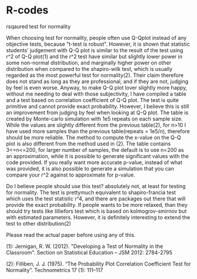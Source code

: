# R-codes
rsqaured test for normality

When choosing test for normality, people often use Q-Qplot instead of any objective tests, because "t-test is robust".
However, it is shown that statistic students' judgement with Q-Q plot is similar to the result of the test using r^2 of Q-Q plot(1)
and the r^2 test have similar but slightly lower power in some non-normal distribution, and marginally higher power on other distribution
when compared to the shapiro-wilk test, which is usually regarded as the most powerful test for normality(2). Their claim therefore does not stand
as long as they are professional, and if they are not, judging by feel is even worse. Anyway, to make Q-Q plot lover slightly more happy, 
without me needing to deal with those subjectivity, I have compiled a table and a test based on correlation coefficient of Q-Q plot.
The test is quite primitive and cannot provide exact probability. However, I believe this is still an improvement from judging by feel when looking at Q-Q plot.
The table is created by Monte-carlo simulation with 1e5 repeats on each sample size. While the values are slightly different from the previous table(2), for 
n>10 I have used more samples than the previous table(repeats = 1e5/n), therefore should be more reliable. The method to compute the x-value 
on the Q-Q plot is also different from the method used in (2). The table contains 3<=n<=200, for larger number of samples, the default is to use n=200
as an approximation, while it is possible to generate significant values with the code provided. If you really want more accurate p-value, instead of what was provided, it is also possible to generate a simulation that you can compare your r^2 against to approximate for p-value. 

Do I believe people should use this test? absolutely not, at least for testing for normality. The test is prettymuch equivalent to shapiro-francia test
which uses the test statistic r^4, and there are packages out there that will provide the exact probability. If people wants to be more relaxed, 
than they should try tests like lilliefors test which is based on kolmogrov-smirnov but with estimated parameters. However, it is definitely interesting
to extend the test to other distribution(2)

Please read the actual paper before using any of this. 

(1): Jernigan, R. W. (2012). "Developing a Test of Normality in the Classroom". 
Section on Statistical Education – JSM 2012: 2784-2795

(2): Filliben, J. J. (1975). “The Probability Plot Correlation Coefficient Test for
Normality”. Technometrics 17 (1): 111–117
